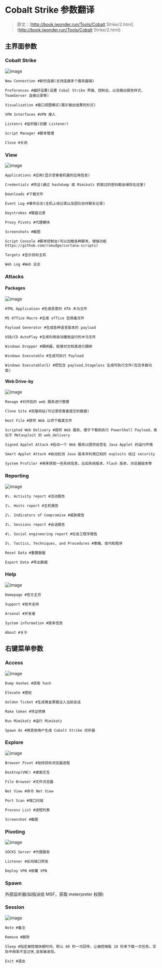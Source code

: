 # Cobalt Strike 参数翻译

> 原文：[http://book.iwonder.run/Tools/Cobalt Strike/2.html](http://book.iwonder.run/Tools/Cobalt Strike/2.html)

## 主界面参数

### Cobalt Strike

![image](img/f7766d23b141eb56c96d2a6e86a1cd97.png)

```
New Connection #新的连接(支持连接多个服务器端)

Preferences #偏好设置(设置 Cobal Strike 界面、控制台、以及输出报告样式、TeamServer 连接记录等)

Visualization #窗口视图模式(展示输出结果的形式)

VPN Interfaces #VPN 接入

Listenrs #监听器(创建 Listener)

Script Manager #脚本管理

Close #关闭 
```

### View

![image](img/246d42f6b394a6734aeaedb46fa63bbe.png)

```
Applications #应用(显示受害者机器的应用信息)

Credentials #凭证(通过 hashdump 或 Mimikatz 抓取过的密码都会储存在这里)

Downloads #下载文件

Event Log #事件日志(主机上线记录以及团队协作聊天记录)

Keystrokes #键盘记录

Proxy Pivots #代理模块

Screenshots #截图

Script Console #脚本控制台(可以加载各种脚本，增强功能 https://github.com/rsmudge/cortana-scripts)

Targets #显示目标主机

Web Log #Web 日志 
```

### Attacks

#### Packages

![image](img/dbbc017f5b02bcdc47012a970b64eb44.png)

```
HTML Application #生成恶意的 HTA 木马文件

MS Office Macro #生成 office 宏病毒文件

Payload Generator #生成各种语言版本的 payload

USB/CD AutoPlay #生成利用自动播放运行的木马文件

Windows Dropper #捆绑器，能够对文档类进行捆绑

Windows Executable #生成可执行 Payload

Windows Executable(S) #把包含 payload,Stageless 生成可执行文件(包含多数功能) 
```

#### Web Drive-by

![image](img/696be4bafcfe1a36fdc8f7a5f0558022.png)

```
Manage #对开启的 web 服务进行管理

Clone Site #克隆网站(可记录受害者提交的数据)

Host File #提供 Web 以供下载某文件

Scripted Web Delivery #提供 Web 服务，便于下载和执行 PowerShell Payload，类似于 Metasploit 的 web_delivery 

Signed Applet Attack #启动一个 Web 服务以提供自签名 Java Applet 的运行环境

Smart Applet Attack #自动检测 Java 版本并利用已知的 exploits 绕过 security

System Profiler #用来获取一些系统信息，比如系统版本，Flash 版本，浏览器版本等 
```

### Reporting

![image](img/287576597fb61b5b548ecd57f849b598.png)

```
0\. Activity report #活动报告

1\. Hosts report #主机报告

2\. Indicators of Compromise #威胁报告

3\. Sessions report #会话报告

4\. Social engineering report #社会工程学报告

5\. Tactics, Techniques, and Procedures #策略、技巧和程序  

Reset Data #重置数据

Export Data #导出数据 
```

### Help

![image](img/a9f3f7282dcbabb583c409e4d54bac1c.png)

```
Homepage #官方主页

Support #技术支持

Arsenal #开发者

System information #版本信息

About #关于 
```

## 右键菜单参数

### Access

![image](img/4605003471bacc6f24091e4f2c7c0ad4.png)

```
Dump Hashes #获取 hash

Elevate #提权

Golden Ticket #生成黄金票据注入当前会话

Make token #凭证转换

Run Mimikatz #运行 Mimikatz 

Spawn As #用其他用户生成 Cobalt Strike 侦听器 
```

### Explore

![image](img/275237737a1caaaddd092dffe71abe89.png)

```
Browser Pivot #劫持目标浏览器进程

Desktop(VNC) #桌面交互

File Browser #文件浏览器

Net View #命令 Net View

Port Scan #端口扫描

Process List #进程列表

Screenshot #截图 
```

### Pivoting

![image](img/7fee72a3d18c7aacd64e54f07d86311e.png)

```
SOCKS Server #代理服务

Listener #反向端口转发

Deploy VPN #部署 VPN 
```

### Spawn

外部监听器(如指派给 MSF，获取 meterpreter 权限)

### Session

![image](img/538c2edd48959da0b9e859d40ce84c6a.png)

```
Note #备注

Remove #删除

Sleep #指定被控端休眠时间，默认 60 秒一次回传，让被控端每 10 秒来下载一次任务。实际中频率不宜过快,容易被发现。

Exit #退出 
```

